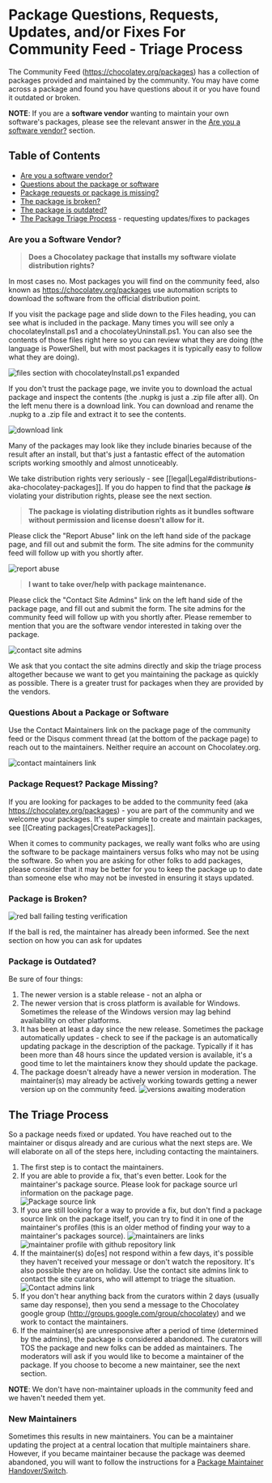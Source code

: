 # Package Questions, Requests, Updates, and/or Fixes For Community Feed - Triage Process

The Community Feed (https://chocolatey.org/packages) has a collection of packages provided and maintained by the community. You may have come across a package and found you have questions about it or you have found it outdated or broken.

**NOTE**: If you are a **software vendor** wanting to maintain your own software's packages, please see the relevant answer in the [Are you a software vendor?](#are-you-a-software-vendor) section.

## Table of Contents

* [Are you a software vendor?](#are-you-a-software-vendor)
* [Questions about the package or software](#questions-about-a-package-or-software)
* [Package requests or package is missing?](#package-request-package-missing)
* [The package is broken?](#package-is-broken)
* [The package is outdated?](#package-is-outdated)
* [The Package Triage Process](#the-triage-process) - requesting updates/fixes to packages

### Are you a Software Vendor?
> **Does a Chocolatey package that installs my software violate distribution rights?**

In most cases no. Most packages you will find on the community feed, also known as https://chocolatey.org/packages use automation scripts to download the software from the official distribution point.

If you visit the package page and slide down to the Files heading, you can see what is included in the package. Many times you will see only a chocolateyInstall.ps1 and a chocolateyUninstall.ps1. You can also see the contents of those files right here so you can review what they are doing (the language is PowerShell, but with most packages it is typically easy to follow what they are doing).

![files section with chocolateyInstall.ps1 expanded](https://cloud.githubusercontent.com/assets/63502/12586960/000e1c80-c418-11e5-9a27-edc8415f9b8b.png)

If you don't trust the package page, we invite you to download the actual package and inspect the contents (the .nupkg is just a .zip file after all). On the left menu there is a download link. You can download and rename the .nupkg to a .zip file and extract it to see the contents.

![download link](https://cloud.githubusercontent.com/assets/63502/12586777/3f483486-c417-11e5-8a54-16d4f4006bcb.png)

Many of the packages may look like they include binaries because of the result after an install, but that's just a fantastic effect of the automation scripts working smoothly and almost unnoticeably.

We take distribution rights very seriously - see [[legal|Legal#distributions-aka-chocolatey-packages]]. If you do happen to find that the package ***is*** violating your distribution rights, please see the next section.

> **The package is violating distribution rights as it bundles software without permission and license doesn't allow for it.**

Please click the "Report Abuse" link on the left hand side of the package page, and fill out and submit the form. The site admins for the community feed will follow up with you shortly after.

![report abuse](https://cloud.githubusercontent.com/assets/63502/12586890/a7556468-c417-11e5-9ef2-73b1720baa43.png)

> **I want to take over/help with package maintenance.**

Please click the "Contact Site Admins" link on the left hand side of the package page, and fill out and submit the form. The site admins for the community feed will follow up with you shortly after. Please remember to mention that you are the software vendor interested in taking over the package.

![contact site admins](https://cloud.githubusercontent.com/assets/63502/12587015/2f71a136-c418-11e5-9789-a4c5b5c57002.png)

We ask that you contact the site admins directly and skip the triage process altogether because we want to get you maintaining the package as quickly as possible. There is a greater trust for packages when they are provided by the vendors.

### Questions About a Package or Software
Use the Contact Maintainers link on the package page of the community feed or the Disqus comment thread (at the bottom of the package page) to reach out to the maintainers. Neither require an account on Chocolatey.org. 

![contact maintainers link](https://cloud.githubusercontent.com/assets/63502/12519569/406aa70a-c105-11e5-9db2-6191ce5bc100.png)

### Package Request? Package Missing?
If you are looking for packages to be added to the community feed (aka https://chocolatey.org/packages) - you are part of the community and we welcome your packages. It's super simple to create and maintain packages, see [[Creating packages|CreatePackages]].

When it comes to community packages, we really want folks who are using the software to be package maintainers versus folks who may not be using the software. So when you are asking for other folks to add packages, please consider that it may be better for you to keep the package up to date than someone else who may not be invested in ensuring it stays updated.

### Package is Broken?
![red ball failing testing verification](https://cloud.githubusercontent.com/assets/63502/12519534/1728a086-c105-11e5-9af7-96b188114ae7.png)

If the ball is red, the maintainer has already been informed. See the next section on how you can ask for updates

### Package is Outdated?
Be sure of four things:

1. The newer version is a stable release - not an alpha or 
1. The newer version that is cross platform is available for Windows. Sometimes the release of the Windows version may lag behind availability on other platforms.
1. It has been at least a day since the new release. Sometimes the package automatically updates - check to see if the package is an automatically updating package in the description of the package. Typically if it has been more than 48 hours since the updated version is available, it's a good time to let the maintainers know they should update the package.
1. The package doesn't already have a newer version in moderation. The maintainer(s) may already be actively working towards getting a newer version up on the community feed.
![versions awaiting moderation](https://cloud.githubusercontent.com/assets/63502/12520149/7bb85aac-c108-11e5-983c-eef01448b00a.png)

## The Triage Process
So a package needs fixed or updated. You have reached out to the maintainer or disqus already and are curious what the next steps are. We will elaborate on all of the steps here, including contacting the maintainers.

1. The first step is to contact the maintainers. 
1. If you are able to provide a fix, that's even better. Look for the maintainer's package source. Please look for package source url information on the package page.  
![Package source link](https://cloud.githubusercontent.com/assets/63502/12520704/c124c60e-c10b-11e5-9de9-1127ce0c602e.png)
1. If you are still looking for a way to provide a fix, but don't find a package source link on the package itself, you can try to find it in one of the maintainer's profiles (this is an older method of finding your way to a maintainer's packages source).
![maintainers are links](https://cloud.githubusercontent.com/assets/63502/12534627/a5b0ea56-c228-11e5-8ea4-a162652831ac.png)
![maintainer profile with github repository link](https://cloud.githubusercontent.com/assets/63502/12520758/f755bf4e-c10b-11e5-831e-4da3a91c42c9.png)
1. If the maintainer(s) do[es] not respond within a few days, it's possible they haven't received your message or don't watch the repository. It's also possible they are on holiday. Use the contact site admins link to contact the site curators, who will attempt to triage the situation.   
![Contact admins link](https://cloud.githubusercontent.com/assets/63502/12520681/a8949c9a-c10b-11e5-84f5-ce4063249cab.png)
1. If you don't hear anything back from the curators within 2 days (usually same day response), then you send a message to the Chocolatey google group (http://groups.google.com/group/chocolatey) and we work to contact the maintainers.
1. If the maintainer(s) are unresponsive after a period of time (determined by the admins), the package is considered abandoned. The curators will TOS the package and new folks can be added as maintainers. The moderators will ask if you would like to become a maintainer of the package. If you choose to become a new maintainer, see the next section.

**NOTE**: We don't have non-maintainer uploads in the community feed and we haven't needed them yet.

### New Maintainers
Sometimes this results in new maintainers. You can be a maintainer updating the project at a central location that multiple maintainers share. However, if you became maintainer because the package was deemed abandoned, you will want to follow the instructions for a [Package Maintainer Handover/Switch](PackageMantainerHandover).